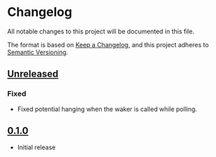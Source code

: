 # Changelog
All notable changes to this project will be documented in this file.

The format is based on [Keep a Changelog](https://keepachangelog.com/en/1.0.0/),
and this project adheres to [Semantic Versioning](https://semver.org/spec/v2.0.0.html).

## [Unreleased]

### Fixed

- Fixed potential hanging when the waker is called while polling.

## [0.1.0]

- Initial release

[Unreleased]: https://github.com/bertptrs/beul/compare/v0.1.0...HEAD
[0.1.0]: https://github.com/bertptrs/beul/releases/tag/v0.1.0
